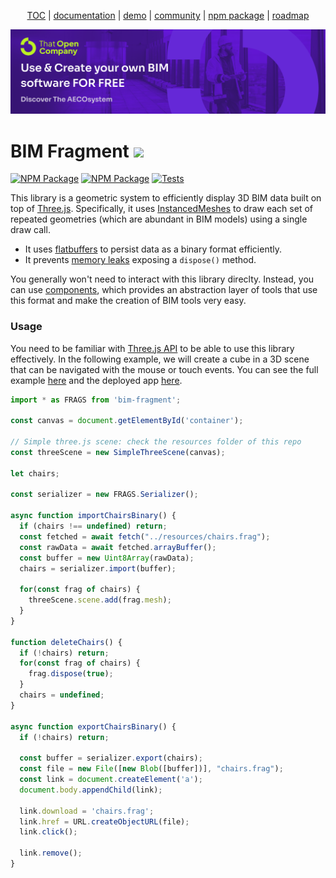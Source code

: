 <p align="center">
  <a href="https://thatopen.com/">TOC</a>
  |
  <a href="https://platform.thatopen.com/documentation">documentation</a>
  |
  <a href="https://platform.thatopen.com/app">demo</a>
  |
  <a href="https://people.thatopen.com/">community</a>
  |
  <a href="https://www.npmjs.com/package/bim-fragment">npm package</a>
  |
  <a href="https://airtable.com/appolsrsBWel2m6wr/shr4ybI6JOeHJEqkG">roadmap</a>
</p>

![cover](resources/cover.png)

<h1>BIM Fragment <img src="https://ifcjs.github.io/components/resources/favicon.ico" width="32"></h1>

[![NPM Package][npm]][npm-url]
[![NPM Package][npm-downloads]][npm-url]
[![Tests](https://github.com/IFCjs/components/actions/workflows/tests.yml/badge.svg)](https://github.com/IFCjs/components/actions/workflows/tests.yaml)

This library is a geometric system to efficiently display 3D BIM data built on top of [Three.js](https://github.com/mrdoob/three.js/). Specifically, it uses [InstancedMeshes](https://threejs.org/docs/#api/en/objects/InstancedMesh) to draw each set of repeated geometries (which are abundant in BIM models) using a single draw call. 

- It uses [flatbuffers](https://flatbuffers.dev/) to persist data as a binary format efficiently.
- It prevents [memory leaks](https://threejs.org/docs/#manual/en/introduction/How-to-dispose-of-objects) exposing a `dispose()` method.

You generally won't need to interact with this library direclty. Instead, you can use [components](https://github.com/ifcjs/components), which provides an abstraction layer of tools that use this format and make the creation of BIM tools very easy.

### Usage

You need to be familiar with [Three.js API](https://github.com/mrdoob/three.js/) to be able to use this library effectively. In the following example, we will create a cube in a 3D scene that can be navigated with the mouse or touch events. You can see the full example [here](https://github.com/IFCjs/components/blob/main/src/core/SimpleScene/index.html) and the deployed app [here](https://ifcjs.github.io/components/src/core/SimpleScene/index.html).

```js
import * as FRAGS from 'bim-fragment';

const canvas = document.getElementById('container');

// Simple three.js scene: check the resources folder of this repo
const threeScene = new SimpleThreeScene(canvas);

let chairs;

const serializer = new FRAGS.Serializer();

async function importChairsBinary() {
  if (chairs !== undefined) return;
  const fetched = await fetch("../resources/chairs.frag");
  const rawData = await fetched.arrayBuffer();
  const buffer = new Uint8Array(rawData);
  chairs = serializer.import(buffer);

  for(const frag of chairs) {
    threeScene.scene.add(frag.mesh);
  }
}

function deleteChairs() {
  if (!chairs) return;
  for(const frag of chairs) {
    frag.dispose(true);
  }
  chairs = undefined;
}

async function exportChairsBinary() {
  if (!chairs) return;

  const buffer = serializer.export(chairs);
  const file = new File([new Blob([buffer])], "chairs.frag");
  const link = document.createElement('a');
  document.body.appendChild(link);

  link.download = 'chairs.frag';
  link.href = URL.createObjectURL(file);
  link.click();

  link.remove();
}
```



[npm]: https://img.shields.io/npm/v/bim-fragment
[npm-url]: https://www.npmjs.com/package/bim-fragment
[npm-downloads]: https://img.shields.io/npm/dw/bim-fragment
